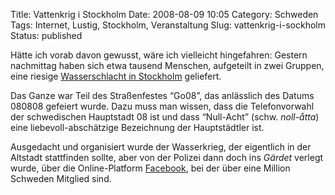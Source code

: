 Title: Vattenkrig i Stockholm
Date: 2008-08-09 10:05
Category: Schweden
Tags: Internet, Lustig, Stockholm, Veranstaltung
Slug: vattenkrig-i-sockholm
Status: published

Hätte ich vorab davon gewusst, wäre ich vielleicht hingefahren: Gestern
nachmittag haben sich etwa tausend Menschen, aufgeteilt in zwei Gruppen,
eine riesige [Wasserschlacht in
Stockholm](http://www.dn.se/DNet/jsp/polopoly.jsp?d=1298&a=813321)
geliefert.

Das Ganze war Teil des Straßenfestes “Go08”, das anlässlich des Datums
080808 gefeiert wurde. Dazu muss man wissen, dass die Telefonvorwahl der
schwedischen Hauptstadt 08 ist und dass “Null-Acht” (schw. *noll-åtta*)
eine liebevoll-abschätzige Bezeichnung der Hauptstädtler ist.

Ausgedacht und organisiert wurde der Wasserkrieg, der eigentlich in der
Altstadt stattfinden sollte, aber von der Polizei dann doch ins *Gärdet*
verlegt wurde, über die Online-Platform
[Facebook](http://www.facebook.com), bei der über eine Million Schweden
Mitglied sind.

